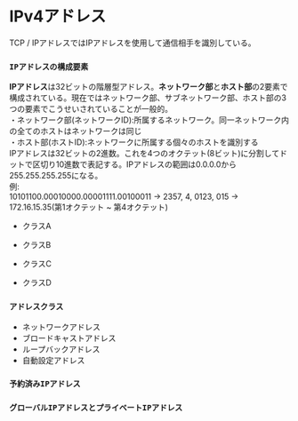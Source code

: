 # IPv4アドレス
TCP / IPアドレスではIPアドレスを使用して通信相手を識別している。

### `IPアドレスの構成要素`
**IPアドレス**は32ビットの階層型アドレス。**ネットワーク部**と**ホスト部**の2要素で構成されている。現在ではネットワーク部、サブネットワーク部、ホスト部の3つの要素でこうせいされていることが一般的。  
・ネットワーク部(ネットワークID):所属するネットワーク。同一ネットワーク内の全てのホストはネットワークは同じ  
・ホスト部(ホストID):ネットワークに所属する個々のホストを識別する  
IPアドレスは32ビットの2進数。これを4つのオクテット(8ビット)に分割してドットで区切り10進数で表記する。IPアドレスの範囲は0.0.0.0から255.255.255.255になる。  
例:  
10101100.00010000.00001111.00100011 → 2357, 4, 0123, 015 → 172.16.15.35(第1オクテット ~ 第4オクテット)

- クラスA

- クラスB

- クラスC

- クラスD

### `アドレスクラス`
- ネットワークアドレス
- ブロードキャストアドレス
- ループバックアドレス
- 自動設定アドレス

### `予約済みIPアドレス`

### `グローバルIPアドレスとプライベートIPアドレス`
